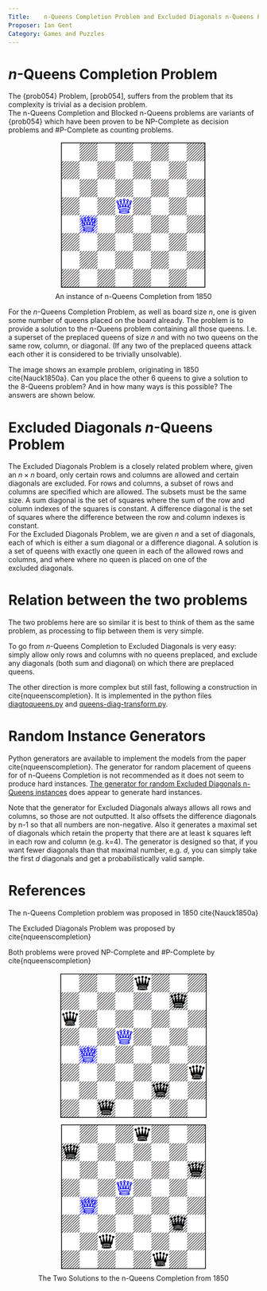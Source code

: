 ```yaml
---
Title:    n-Queens Completion Problem and Excluded Diagonals n-Queens Problem
Proposer: Ian Gent
Category: Games and Puzzles
---
```


$n$-Queens Completion Problem
========

The {prob054} Problem, [prob054], suffers from the problem that its complexity is trivial as a decision problem.  
The n-Queens Completion and Blocked n-Queens problems are variants of {prob054} which have been proven to
be NP-Complete as decision problems and #P-Complete as counting problems.

<center>
<figure>
  <img src="assets/nqc1850.png" alt="An instance of n-Queens Completion" width="300" height="300">
  <figcaption>An instance of n-Queens Completion from 1850</figcaption>
</figure>
</center>

For the $n$-Queens Completion Problem, as well as board size $n$, one is given some number of queens placed 
on the board already. The problem is to provide a solution to the $n$-Queens problem containing all those queens. I.e. a superset of the preplaced queens of size $n$ and with no two queens on the same row, column, or diagonal.  (If any two of the preplaced queens attack each other it is considered to be trivially unsolvable).

The image shows an example problem, originating in 1850 cite{Nauck1850a}.  Can you place the other 6 queens to give a solution to the 8-Queens problem?  And in how many ways is this possible?  The answers are shown below.

Excluded Diagonals $n$-Queens Problem
========

The Excluded Diagonals Problem is a closely related problem where, given an $n \times n$ board, only certain rows and columns are allowed and certain diagonals are excluded. 
For rows and columns, a subset of rows and columns are specified which are allowed. The subsets must be the same size.
A sum diagonal is the set of squares where the sum of the row and column indexes of the squares is constant.  A difference diagonal is the set of squares where the difference between the row and column indexes is constant.  
For the Excluded Diagonals Problem, we are given $n$ and a set of diagonals, each of which is either a sum diagonal or a difference diagonal. A solution is a set of queens with exactly one queen in each of the allowed rows and columns, and where where no queen is placed on one of the  
excluded diagonals.

Relation between the two problems
========

The two problems here are so similar it is best to think of them as the same problem, as processing to flip between them is very simple. 

To go from $n$-Queens Completion to Excluded Diagonals is very easy: simply allow only rows and columns with no queens preplaced, and exclude any diagonals (both sum and diagonal) on which there are preplaced queens.  

The other direction is more complex but still fast, following a construction in cite{nqueenscompletion}. It is implemented in the python files 
<a href="models/diagtoqueens.py.html">diagtoqueens.py</a> and 
<a href="models/queens-diag-transform.py.html">queens-diag-transform.py</a>.


Random Instance Generators
==========================

Python generators are available to implement the models from the paper cite{nqueenscompletion}. 
The generator for random placement of queens for of n-Queens Completion is not recommended as it does not seem to produce hard instances. 
<a href="data/queens-diag-gen.py.html">The generator for random Excluded Diagonals n-Queens instances</a>
does appear to generate hard instances.  

Note that the generator for Excluded Diagonals always allows all rows and columns, so those are not outputted. It also offsets the difference diagonals by n-1 so that all numbers are non-negative. Also it generates a maximal set of diagonals which retain the property that there are at least k squares left in each row and column (e.g. k=4). The generator is designed so that, if you want fewer diagonals than that maximal
number, e.g. $d$, you can simply take the first $d$ diagonals and get a probabilistically valid sample.

References
==========

The n-Queens Completion problem was proposed in 1850 cite{Nauck1850a}

The Excluded Diagonals Problem was proposed by cite{nqueenscompletion}

Both problems were proved NP-Complete and #P-Complete by cite{nqueenscompletion}


<center>
<figure>
  <img src="assets/nqc1850sol1.png" alt="An instance of n-Queens Completion" width="300" height="300">
  <img src="assets/nqc1850sol2.png" alt="An instance of n-Queens Completion" width="300" height="300">
  <figcaption>The Two Solutions to the n-Queens Completion from 1850</figcaption>
</figure>
</center>


